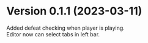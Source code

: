 # Version 0.1.1 (2023-03-11)

Added defeat checking when player is playing.  
Editor now can select tabs in left bar.  